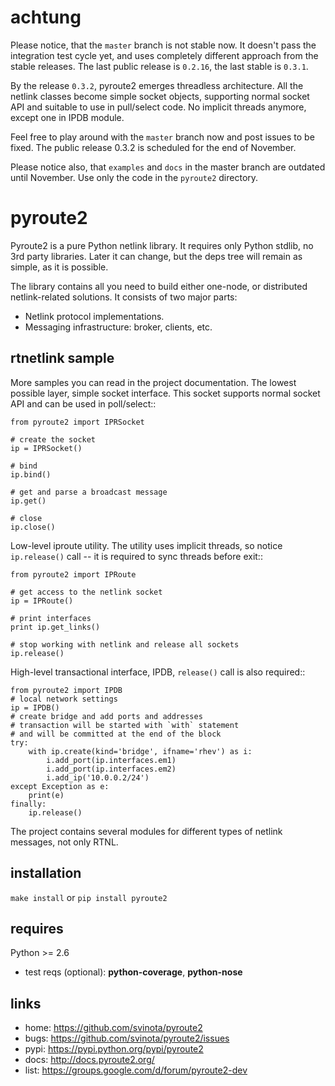 achtung
=======

Please notice, that the `master` branch is not stable now.
It doesn't pass the integration test cycle yet, and uses
completely different approach from the stable releases. The
last public release is `0.2.16`, the last stable is `0.3.1`.

By the release `0.3.2`, pyroute2 emerges threadless
architecture. All the netlink classes become simple socket
objects, supporting normal socket API and suitable to use
in pull/select code. No implicit threads anymore, except
one in IPDB module.

Feel free to play around with the `master` branch now and post
issues to be fixed. The public release 0.3.2 is scheduled
for the end of November.

Please notice also, that `examples` and `docs` in the master
branch are outdated until November. Use only the code in the
`pyroute2` directory.

pyroute2
========

Pyroute2 is a pure Python netlink library. It requires only
Python stdlib, no 3rd party libraries. Later it can change,
but the deps tree will remain as simple, as it is possible.

The library contains all you need to build either one-node,
or distributed netlink-related solutions. It consists of two
major parts:

* Netlink protocol implementations.
* Messaging infrastructure: broker, clients, etc.

rtnetlink sample
----------------

More samples you can read in the project documentation.
The lowest possible layer, simple socket interface. This
socket supports normal socket API and can be used in
poll/select::

    from pyroute2 import IPRSocket

    # create the socket
    ip = IPRSocket()

    # bind
    ip.bind()

    # get and parse a broadcast message
    ip.get()

    # close
    ip.close()


Low-level iproute utility. The utility uses implicit
threads, so notice `ip.release()` call -- it is required
to sync threads before exit::

    from pyroute2 import IPRoute

    # get access to the netlink socket
    ip = IPRoute()

    # print interfaces
    print ip.get_links()

    # stop working with netlink and release all sockets
    ip.release()


High-level transactional interface, IPDB, `release()`
call is also required::

    from pyroute2 import IPDB
    # local network settings
    ip = IPDB()
    # create bridge and add ports and addresses
    # transaction will be started with `with` statement
    # and will be committed at the end of the block
    try:
        with ip.create(kind='bridge', ifname='rhev') as i:
            i.add_port(ip.interfaces.em1)
            i.add_port(ip.interfaces.em2)
            i.add_ip('10.0.0.2/24')
    except Exception as e:
        print(e)
    finally:
        ip.release()


The project contains several modules for different types of
netlink messages, not only RTNL.

installation
------------

`make install` or `pip install pyroute2`

requires
--------

Python >= 2.6

  * test reqs (optional): **python-coverage**, **python-nose**

links
-----

* home: https://github.com/svinota/pyroute2
* bugs: https://github.com/svinota/pyroute2/issues
* pypi: https://pypi.python.org/pypi/pyroute2
* docs: http://docs.pyroute2.org/
* list: https://groups.google.com/d/forum/pyroute2-dev
